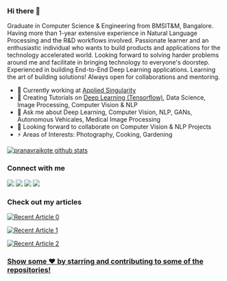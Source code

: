 ### Hi there 👋

<!---
[![Medium](https://github.com/pranavraikote/pranavraikote/blob/master/medium.svg)](https://medium.com/@pranavraikote)
<br>
![visitors](https://komarev.com/ghpvc/?username=pranavraikote)
-->

<!--
Graduate in Computer Science & Engineering from BMSIT&M, Bangalore. Having more than 1-year experience in Computer Vision and the R&D workflows involved. A passionate learner and an enthusiastic individual who wants to build products and applications for the technology accelerated world. Looking forward to solving harder problems around me and bring in technology to everyone's doorstep. Experienced in building End-to-End Deep Learning applications and Proof of Concepts. Learning the art of building solutions! Very much interested in Image Processing & Computer Vision. Always open for collaborations and mentoring. -->

Graduate in Computer Science & Engineering from BMSIT&M, Bangalore. Having more than 1-year extensive experience in Natural Language Processing and the R&D workflows involved. Passionate learner and an enthusiastic individual who wants to build products and applications for the technology accelerated world. Looking forward to solving harder problems around me and facilitate in bringing technology to everyone's doorstep. Experienced in building End-to-End Deep Learning applications. Learning the art of building solutions! Always open for collaborations and mentoring.



- 🔭 Currently working at [Applied Singularity](https://appliedsingularity.com/)
- 🌱 Creating Tutorials on [Deep Learning (Tensorflow)](https://github.com/pranavraikote/Tensorflow-Tutorials), Data Science, Image Processing, Computer Vision & NLP
- 💬 Ask me about Deep Learning, Computer Vision, NLP, GANs, Autonomous Vehicales, Medical Image Processing
- 👯 Looking forward to collaborate on Computer Vision & NLP Projects
- ⚡ Areas of Interests: Photography, Cooking, Gardening
<!-- - :necktie: Find my Portfolio [here](https://pranavraikote.github.io) -->
<!-- - :books: Find my Blog [here](https://pranavraikote.medium.com/) -->

[![pranavraikote github stats](https://github-readme-stats.vercel.app/api?username=pranavraikote&show_icons=true&title_color=fff&icon_color=79ff97&text_color=9f9f9f&bg_color=151515)](https://github.com/anuraghazra/github-readme-stats)

### Connect with me 
<a href="https://twitter.com/pranavraikote" target="_blank"><img src="https://img.icons8.com/color/48/000000/twitter--v1.png"/></a>
<a href="https://www.linkedin.com/in/pranavraikote/" target="_blank"><img src="https://img.icons8.com/color/48/000000/linkedin.png"/></a>
<a href="https://pranavraikote.medium.com/" target="_blank"><img src="https://img.icons8.com/fluency-systems-filled/48/000000/medium-logo.png"/></a>
<a href="https://medium.com/@pranavraikote/feed"><img src="https://img.icons8.com/color/48/000000/rss.png"/></a>

### Check out my articles
<a target="_blank" href="https://github-readme-medium-recent-article.vercel.app/medium/@pranavraikote/0"><img src="https://github-readme-medium-recent-article.vercel.app/medium/@pranavraikote/0" alt="Recent Article 0">
  
<a target="_blank" href="https://github-readme-medium-recent-article.vercel.app/medium/@pranavraikote/1"><img src="https://github-readme-medium-recent-article.vercel.app/medium/@pranavraikote/1" alt="Recent Article 1">

<a target="_blank" href="https://github-readme-medium-recent-article.vercel.app/medium/@pranavraikote/1"><img src="https://github-readme-medium-recent-article.vercel.app/medium/@pranavraikote/2" alt="Recent Article 2">   

### Show some ❤️ by starring and contributing to some of the repositories!
